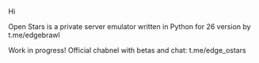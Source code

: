 Hi

Open Stars is a private server emulator written in Python for 26 version by t.me/edgebrawl

Work in progress!
Official chabnel with betas and chat: t.me/edge_ostars
